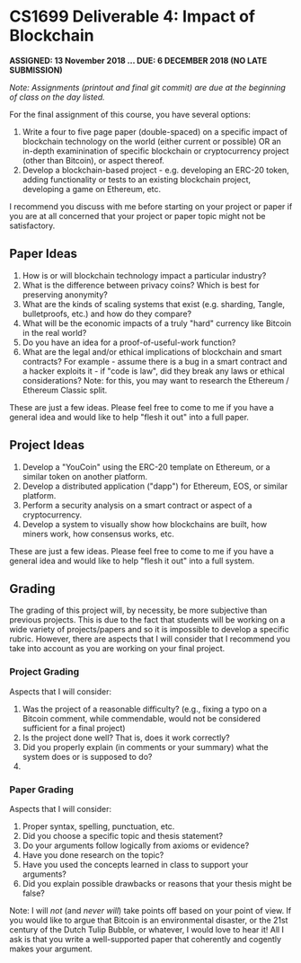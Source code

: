 # CS1699 Deliverable 4: Impact of Blockchain

**ASSIGNED: 13 November 2018 ... DUE: 6 DECEMBER 2018 (NO LATE SUBMISSION)**

_Note: Assignments (printout and final git commit) are due at the beginning of class on the day listed._

For the final assignment of this course, you have several options:

1. Write a four to five page paper (double-spaced) on a specific impact of blockchain technology on the world (either current or possible) OR an in-depth examinination of specific blockchain or cryptocurrency project (other than Bitcoin), or aspect thereof.
2. Develop a blockchain-based project - e.g. developing an ERC-20 token, adding functionality or tests to an existing blockchain project, developing a game on Ethereum, etc.

I recommend you discuss with me before starting on your project or paper if you are at all concerned that your project or paper topic might not be satisfactory.

## Paper Ideas

1. How is or will blockchain technology impact a particular industry?
2. What is the difference between privacy coins?  Which is best for preserving anonymity?
3. What are the kinds of scaling systems that exist (e.g. sharding, Tangle, bulletproofs, etc.) and how do they compare?
4. What will be the economic impacts of a truly "hard" currency like Bitcoin in the real world?
5. Do you have an idea for a proof-of-useful-work function?
6. What are the legal and/or ethical implications of blockchain and smart contracts?  For example - assume there is a bug in a smart contract and a hacker exploits it - if "code is law", did they break any laws or ethical considerations?  Note: for this, you may want to research the Ethereum / Ethereum Classic split.

These are just a few ideas.  Please feel free to come to me if you have a general idea and would like to help "flesh it out" into a full paper.

## Project Ideas

1. Develop a "YouCoin" using the ERC-20 template on Ethereum, or a similar token on another platform.
2. Develop a distributed application ("dapp") for Ethereum, EOS, or similar platform.
3. Perform a security analysis on a smart contract or aspect of a cryptocurrency.
4. Develop a system to visually show how blockchains are built, how miners work, how consensus works, etc.

These are just a few ideas.  Please feel free to come to me if you have a general idea and would like to help "flesh it out" into a full system.

## Grading

The grading of this project will, by necessity, be more subjective than previous projects.  This is due to the fact that students will be working on a wide variety of projects/papers and so it is impossible to develop a specific rubric.  However, there are aspects that I will consider that I recommend you take into account as you are working on your final project.

### Project Grading

Aspects that I will consider:

1. Was the project of a reasonable difficulty? (e.g., fixing a typo on a Bitcoin comment, while commendable, would not be considered sufficient for a final project)
2. Is the project done well?  That is, does it work correctly?
3. Did you properly explain (in comments or your summary) what the system does or is supposed to do?
4. 

### Paper Grading

Aspects that I will consider:

1. Proper syntax, spelling, punctuation, etc.
2. Did you choose a specific topic and thesis statement?
3. Do your arguments follow logically from axioms or evidence?
4. Have you done research on the topic?
5. Have you used the concepts learned in class to support your arguments?
5. Did you explain possible drawbacks or reasons that your thesis might be false?

Note: I will *not* (and *never will*) take points off based on your point of view.  If you would like to argue that Bitcoin is an environmental disaster, or the 21st century of the Dutch Tulip Bubble, or whatever, I would love to hear it!  All I ask is that you write a well-supported paper that coherently and cogently makes your argument.
